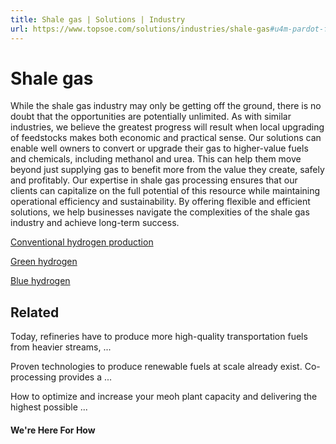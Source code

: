 ```yaml
---
title: Shale gas | Solutions | Industry
url: https://www.topsoe.com/solutions/industries/shale-gas#u4m-pardot-form
---
```


# Shale gas

While the shale gas industry may only be getting off the ground, there is no doubt that the opportunities are potentially unlimited. As with similar industries, we believe the greatest progress will result when local upgrading of feedstocks makes both economic and practical sense. Our solutions can enable well owners to convert or upgrade their gas to higher-value fuels and chemicals, including methanol and urea. This can help them move beyond just supplying gas to benefit more from the value they create, safely and profitably. Our expertise in shale gas processing ensures that our clients can capitalize on the full potential of this resource while maintaining operational efficiency and sustainability. By offering flexible and efficient solutions, we help businesses navigate the complexities of the shale gas industry and achieve long-term success.

[Conventional hydrogen production](/processes/hydrogen)

[Green hydrogen](/processes/green-hydrogen)

[Blue hydrogen](/blue-hydrogen)

## Related

Today, refineries have to produce more high-quality transportation fuels from heavier streams, ...

Proven technologies to produce renewable fuels at scale already exist. Co-processing provides a ...

How to optimize and increase your meoh plant capacity and delivering the highest possible ...

#### We're Here For How